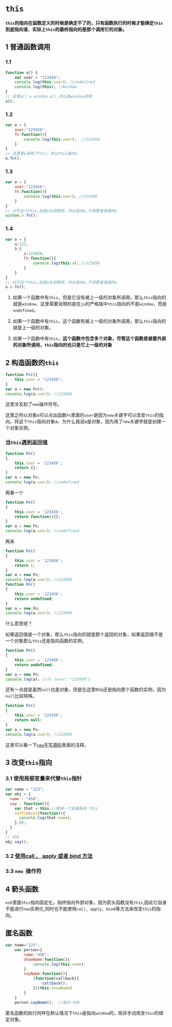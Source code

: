 # `this`

**`this`的指向在函数定义的时候是确定不了的，只有函数执行的时候才能确定`this`到底指向谁**，**实际上`this`的最终指向的是那个调用它的对象。**

## 1 普通函数调用

### 1.1

```javascript
function a() {
    var user = "123456";
    console.log(this.user); //undefined
    console.log(this); //Window
}
// 这里a() = window.a(),所以是window调用
a();
```

### 1.2

```javascript
var o = {
    user:"123456",
    fn:function(){
        console.log(this.user);  //123456
    }
}
// 这里是o调用了fn()，所以this指向o
o.fn();
```

### 1.3

```javascript
var o = {
    user:"123456",
    fn:function(){
        console.log(this.user); //123456
    }
}
// 对于这个this,还是o在调用他，所以指向o,不用管谁调用的o
window.o.fn();
```

### 1.4

```javascript
var o = {
    a:123,
    b:{
        a:123456,
        fn:function(){
            console.log(this.a); //123456
        }
    }
}
// 对于这个this,还是o在调用他，所以指向o,不用管谁调用的o
o.b.fn();
```

1. 如果一个函数中有`this`，但是它没有被上一级的对象所调用，那么`this`指向的就是`window`，这里需要说明的是在`js`的严格版中`this`指向的不是`window`，而是`undefined`。

2. 如果一个函数中有`this`，这个函数有被上一级的对象所调用，那么`this`指向的就是上一级的对象。

3. 如果一个函数中有`this`，**这个函数中包含多个对象，尽管这个函数是被最外层的对象所调用，`this`指向的也只是它上一级的对象**

## 2 构造函数的`this`

```javascript
function Fn(){
    this.user = "123456";
}
var a = new Fn();
console.log(a.user); //123456
```

这里涉及到了`new`操作符号。

这里之所以对象a可以点出函数`Fn`里面的`user`是因为`new`关键字可以改变`this`的指向，将这个`this`指向对象a，为什么我说a是对象，因为用了`new`关键字就是创建一个对象实例。

### 当`this`遇到返回值

```js
function Fn()  
{  
    this.user = '123456';  
    return {};  
}
var a = new Fn;  
console.log(a.user); //undefined
```

再看一个

```js
function Fn()  
{  
    this.user = '123456';  
    return function(){};
}
var a = new Fn;  
console.log(a.user); //undefined
```

再来

```js
function Fn()  
{  
    this.user = '123456';  
    return 1;
}
var a = new Fn;  
console.log(a.user); //123456
function Fn()  
{  
    this.user = '123456';  
    return undefined;
}
var a = new Fn;  
console.log(a.user); //123456
```

什么意思呢？

如果返回值是一个对象，那么`this`指向的就是那个返回的对象，如果返回值不是一个对象那么`this`还是指向函数的实例。

```js
function Fn()  
{  
    this.user = '123456';  
    return undefined;
}
var a = new Fn;  
console.log(a); //fn {user: "123456"}
```

还有一点就是虽然`null`也是对象，但是在这里this还是指向那个函数的实例，因为`null`比较特殊。

```js
function Fn()  
{  
    this.user = '123456';  
    return null;
}
var a = new Fn;  
console.log(a.user); //123456
```

这里可以看一下[`new`手写源码](https://github.com/zuimeidamowang/dayUp/blob/main/new/new.js)里面的注释。

## 3 改变`this`指向

### 3.1 使用局部变量来代替`this`指针

```javascript
var name = "123";
var obj = {
  name : "456",
  say : function(){
    var that = this;//使用一个变量指向 this
    setTimeout(function(){
      console.log(that.name);
    },0);
  }
}
// 456
obj.say();
```

### 3.2 [使用call 、 apply 或者 bind 方法](https://github.com/zuimeidamowang/dayUp/tree/main/call%2Capply%2Cbind)

### 3.3 `new `操作符

## 4 箭头函数

`es6`里面`this`指向固定化，始终指向外部对象，因为箭头函数没有`this`,因此它自身不能进行`new`实例化,同时也不能使用`call, apply, bind`等方法来改变`this`的指向。

## 匿名函数

```javascript
var name="123";
    var person={
        name:"456",
        showName:function(){
            console.log(this.name);
        }
        sayName:function(){
            (function(callback){
                callback();
            })(this.showName)
        }
    }
    person.sayName();  //输出 456
```



匿名函数的执行同样在默认情况下`this`是指向`window`的，除非手动改变`this`的绑定对象。


